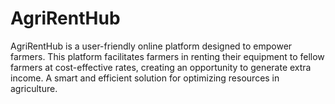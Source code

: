 # AgriRentHub
AgriRentHub is a user-friendly online platform designed to empower farmers. This platform facilitates farmers in renting their equipment to fellow farmers at cost-effective rates, creating an opportunity to generate extra income. A smart and efficient solution for optimizing resources in agriculture. 
